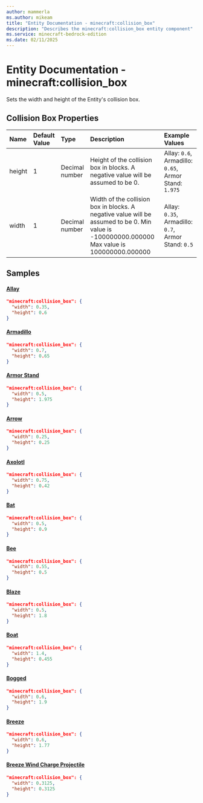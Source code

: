 ```yaml
---
author: mammerla
ms.author: mikeam
title: "Entity Documentation - minecraft:collision_box"
description: "Describes the minecraft:collision_box entity component"
ms.service: minecraft-bedrock-edition
ms.date: 02/11/2025 
---
```


# Entity Documentation - minecraft:collision_box

Sets the width and height of the Entity's collision box.


## Collision Box Properties

|Name       |Default Value |Type |Description |Example Values |
|:----------|:-------------|:----|:-----------|:------------- |
| height | 1 | Decimal number | Height of the collision box in blocks. A negative value will be assumed to be 0. | Allay: `0.6`, Armadillo: `0.65`, Armor Stand: `1.975` | 
| width | 1 | Decimal number | Width of the collision box in blocks. A negative value will be assumed to be 0. Min value is -100000000.000000 Max value is 100000000.000000 | Allay: `0.35`, Armadillo: `0.7`, Armor Stand: `0.5` | 

## Samples

#### [Allay](https://github.com/Mojang/bedrock-samples/tree/preview/behavior_pack/entities/allay.json)


```json
"minecraft:collision_box": {
  "width": 0.35,
  "height": 0.6
}
```

#### [Armadillo](https://github.com/Mojang/bedrock-samples/tree/preview/behavior_pack/entities/armadillo.json)


```json
"minecraft:collision_box": {
  "width": 0.7,
  "height": 0.65
}
```

#### [Armor Stand](https://github.com/Mojang/bedrock-samples/tree/preview/behavior_pack/entities/armor_stand.json)


```json
"minecraft:collision_box": {
  "width": 0.5,
  "height": 1.975
}
```

#### [Arrow](https://github.com/Mojang/bedrock-samples/tree/preview/behavior_pack/entities/arrow.json)


```json
"minecraft:collision_box": {
  "width": 0.25,
  "height": 0.25
}
```

#### [Axolotl](https://github.com/Mojang/bedrock-samples/tree/preview/behavior_pack/entities/axolotl.json)


```json
"minecraft:collision_box": {
  "width": 0.75,
  "height": 0.42
}
```

#### [Bat](https://github.com/Mojang/bedrock-samples/tree/preview/behavior_pack/entities/bat.json)


```json
"minecraft:collision_box": {
  "width": 0.5,
  "height": 0.9
}
```

#### [Bee](https://github.com/Mojang/bedrock-samples/tree/preview/behavior_pack/entities/bee.json)


```json
"minecraft:collision_box": {
  "width": 0.55,
  "height": 0.5
}
```

#### [Blaze](https://github.com/Mojang/bedrock-samples/tree/preview/behavior_pack/entities/blaze.json)


```json
"minecraft:collision_box": {
  "width": 0.5,
  "height": 1.8
}
```

#### [Boat](https://github.com/Mojang/bedrock-samples/tree/preview/behavior_pack/entities/boat.json)


```json
"minecraft:collision_box": {
  "width": 1.4,
  "height": 0.455
}
```

#### [Bogged](https://github.com/Mojang/bedrock-samples/tree/preview/behavior_pack/entities/bogged.json)


```json
"minecraft:collision_box": {
  "width": 0.6,
  "height": 1.9
}
```

#### [Breeze](https://github.com/Mojang/bedrock-samples/tree/preview/behavior_pack/entities/breeze.json)


```json
"minecraft:collision_box": {
  "width": 0.6,
  "height": 1.77
}
```

#### [Breeze Wind Charge Projectile](https://github.com/Mojang/bedrock-samples/tree/preview/behavior_pack/entities/breeze_wind_charge_projectile.json)


```json
"minecraft:collision_box": {
  "width": 0.3125,
  "height": 0.3125
}
```
